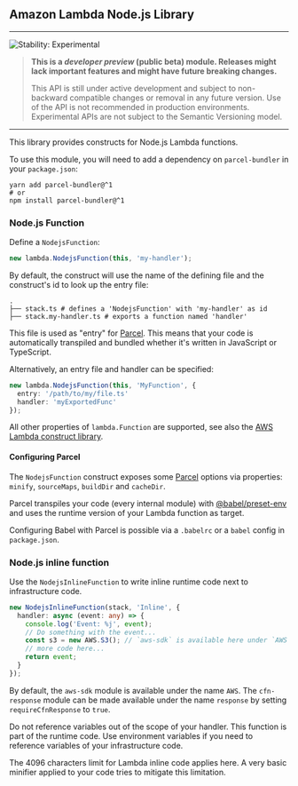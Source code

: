 ## Amazon Lambda Node.js Library
<!--BEGIN STABILITY BANNER-->

---

![Stability: Experimental](https://img.shields.io/badge/stability-Experimental-important.svg?style=for-the-badge)

> **This is a _developer preview_ (public beta) module. Releases might lack important features and might have
> future breaking changes.**
>
> This API is still under active development and subject to non-backward
> compatible changes or removal in any future version. Use of the API is not recommended in production
> environments. Experimental APIs are not subject to the Semantic Versioning model.

---
<!--END STABILITY BANNER-->

This library provides constructs for Node.js Lambda functions.

To use this module, you will need to add a dependency on `parcel-bundler` in your
`package.json`:

```
yarn add parcel-bundler@^1
# or
npm install parcel-bundler@^1
```

### Node.js Function
Define a `NodejsFunction`:

```ts
new lambda.NodejsFunction(this, 'my-handler');
```

By default, the construct will use the name of the defining file and the construct's id to look
up the entry file:
```
.
├── stack.ts # defines a 'NodejsFunction' with 'my-handler' as id
├── stack.my-handler.ts # exports a function named 'handler'
```

This file is used as "entry" for [Parcel](https://parceljs.org/). This means that your code is
automatically transpiled and bundled whether it's written in JavaScript or TypeScript.

Alternatively, an entry file and handler can be specified:
```ts
new lambda.NodejsFunction(this, 'MyFunction', {
  entry: '/path/to/my/file.ts'
  handler: 'myExportedFunc'
});
```

All other properties of `lambda.Function` are supported, see also the [AWS Lambda construct library](https://github.com/aws/aws-cdk/tree/master/packages/%40aws-cdk/aws-lambda).

#### Configuring Parcel
The `NodejsFunction` construct exposes some [Parcel](https://parceljs.org/) options via properties: `minify`, `sourceMaps`,
`buildDir` and `cacheDir`.

Parcel transpiles your code (every internal module) with [@babel/preset-env](https://babeljs.io/docs/en/babel-preset-env) and uses the
runtime version of your Lambda function as target.

Configuring Babel with Parcel is possible via a `.babelrc` or a `babel` config in `package.json`.

### Node.js inline function
Use the `NodejsInlineFunction` to write inline runtime code next to infrastructure code.

```ts
new NodejsInlineFunction(stack, 'Inline', {
  handler: async (event: any) => {
    console.log('Event: %j', event);
    // Do something with the event...
    const s3 = new AWS.S3(); // `aws-sdk` is available here under `AWS`
    // more code here...
    return event;
  }
});
```

By default, the `aws-sdk` module is available under the name `AWS`. The `cfn-response` module
can be made available under the name `response` by setting `requireCfnResponse` to `true`.

Do not reference variables out of the scope of your handler. This function is part of the runtime
code. Use environment variables if you need to reference variables of your infrastructure code.

The 4096 characters limit for Lambda inline code applies here. A very basic minifier applied to
your code tries to mitigate this limitation.

